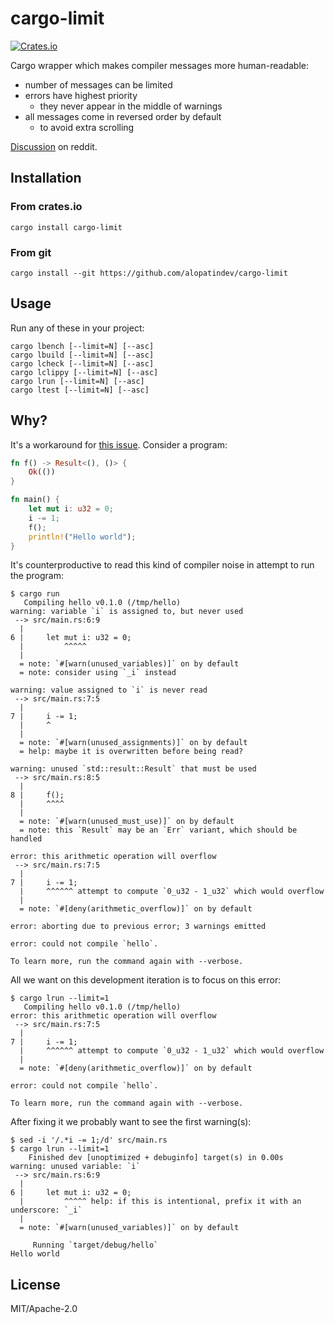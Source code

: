 # cargo-limit
[![Crates.io](https://img.shields.io/crates/v/cargo-limit.svg)](https://crates.io/crates/cargo-limit)

Cargo wrapper which makes compiler messages more human-readable:
- number of messages can be limited
- errors have highest priority
    - they never appear in the middle of warnings
- all messages come in reversed order by default
    - to avoid extra scrolling

[Discussion](https://www.reddit.com/r/rust/comments/is9o7x/cargo_with_less_noise/) on reddit.

## Installation

### From crates.io
```
cargo install cargo-limit
```

### From git
```
cargo install --git https://github.com/alopatindev/cargo-limit
```

## Usage
Run any of these in your project:
```
cargo lbench [--limit=N] [--asc]
cargo lbuild [--limit=N] [--asc]
cargo lcheck [--limit=N] [--asc]
cargo lclippy [--limit=N] [--asc]
cargo lrun [--limit=N] [--asc]
cargo ltest [--limit=N] [--asc]
```

## Why?
It's a workaround for [this issue](https://github.com/rust-lang/rust/issues/27189). Consider a program:
```rust
fn f() -> Result<(), ()> {
    Ok(())
}

fn main() {
    let mut i: u32 = 0;
    i -= 1;
    f();
    println!("Hello world");
}
```

It's counterproductive to read this kind of compiler noise in attempt to run the program:
```
$ cargo run
   Compiling hello v0.1.0 (/tmp/hello)
warning: variable `i` is assigned to, but never used
 --> src/main.rs:6:9
  |
6 |     let mut i: u32 = 0;
  |         ^^^^^
  |
  = note: `#[warn(unused_variables)]` on by default
  = note: consider using `_i` instead

warning: value assigned to `i` is never read
 --> src/main.rs:7:5
  |
7 |     i -= 1;
  |     ^
  |
  = note: `#[warn(unused_assignments)]` on by default
  = help: maybe it is overwritten before being read?

warning: unused `std::result::Result` that must be used
 --> src/main.rs:8:5
  |
8 |     f();
  |     ^^^^
  |
  = note: `#[warn(unused_must_use)]` on by default
  = note: this `Result` may be an `Err` variant, which should be handled

error: this arithmetic operation will overflow
 --> src/main.rs:7:5
  |
7 |     i -= 1;
  |     ^^^^^^ attempt to compute `0_u32 - 1_u32` which would overflow
  |
  = note: `#[deny(arithmetic_overflow)]` on by default

error: aborting due to previous error; 3 warnings emitted

error: could not compile `hello`.

To learn more, run the command again with --verbose.
```

All we want on this development iteration is to focus on this error:
```
$ cargo lrun --limit=1
   Compiling hello v0.1.0 (/tmp/hello)
error: this arithmetic operation will overflow
 --> src/main.rs:7:5
  |
7 |     i -= 1;
  |     ^^^^^^ attempt to compute `0_u32 - 1_u32` which would overflow
  |
  = note: `#[deny(arithmetic_overflow)]` on by default

error: could not compile `hello`.

To learn more, run the command again with --verbose.
```

After fixing it we probably want to see the first warning(s):
```
$ sed -i '/.*i -= 1;/d' src/main.rs
$ cargo lrun --limit=1
    Finished dev [unoptimized + debuginfo] target(s) in 0.00s
warning: unused variable: `i`
 --> src/main.rs:6:9
  |
6 |     let mut i: u32 = 0;
  |         ^^^^^ help: if this is intentional, prefix it with an underscore: `_i`
  |
  = note: `#[warn(unused_variables)]` on by default

     Running `target/debug/hello`
Hello world
```

## License
MIT/Apache-2.0
